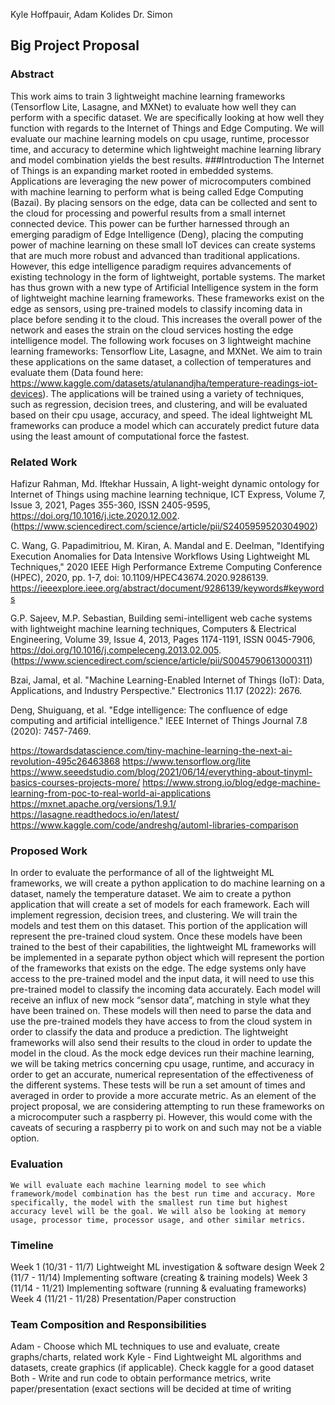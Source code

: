 Kyle Hoffpauir, Adam Kolides
Dr. Simon

## Big Project Proposal

### Abstract
This work aims to train 3 lightweight machine learning frameworks (Tensorflow Lite, Lasagne, and MXNet) to evaluate how well they can perform with a specific dataset. We are specifically looking at how well they function with regards to the Internet of Things and Edge Computing. We will evaluate our machine learning models on cpu usage, runtime, processor time, and accuracy to determine which lightweight machine learning library and model combination yields the best results.
###Introduction
The Internet of Things is an expanding market rooted in embedded systems. Applications are leveraging the new power of microcomputers combined with machine learning to perform what is being called Edge Computing (Bazai). By placing sensors on the edge, data can be collected and sent to the cloud for processing and powerful results from a small internet connected device. This power can be further harnessed through an emerging paradigm of Edge Intelligence (Deng), placing the computing power of machine learning on these small IoT devices can create systems that are much more robust and advanced than traditional applications. However, this edge intelligence paradigm requires advancements of existing technology in the form of lightweight, portable systems. The market has thus grown with a new type of Artificial Intelligence system in the form of lightweight machine learning frameworks. These frameworks exist on the edge as sensors, using pre-trained models to classify incoming data in place before sending it to the cloud. This increases the overall power of the network and eases the strain on the cloud services hosting the edge intelligence model. The following work focuses on 3 lightweight machine learning frameworks: Tensorflow Lite, Lasagne, and MXNet. We aim to train these applications on the same dataset, a collection of temperatures and evaluate them (Data found here: https://www.kaggle.com/datasets/atulanandjha/temperature-readings-iot-devices). The applications will be trained using a variety of techniques, such as regression, decision trees, and clustering, and will be evaluated based on their cpu usage, accuracy, and speed. The ideal lightweight ML frameworks can produce a model which can accurately predict future data using the least amount of computational force the fastest. 

### Related Work
Hafizur Rahman, Md. Iftekhar Hussain,
A light-weight dynamic ontology for Internet of Things using machine learning technique,
ICT Express,
Volume 7, Issue 3,
2021,
Pages 355-360,
ISSN 2405-9595,
https://doi.org/10.1016/j.icte.2020.12.002.
(https://www.sciencedirect.com/science/article/pii/S2405959520304902)


C. Wang, G. Papadimitriou, M. Kiran, A. Mandal and E. Deelman, "Identifying Execution Anomalies for Data Intensive Workflows Using Lightweight ML Techniques," 2020 IEEE High Performance Extreme Computing Conference (HPEC), 2020, pp. 1-7, doi: 10.1109/HPEC43674.2020.9286139. https://ieeexplore.ieee.org/abstract/document/9286139/keywords#keywords 

G.P. Sajeev, M.P. Sebastian,
Building semi-intelligent web cache systems with lightweight machine learning techniques,
Computers & Electrical Engineering,
Volume 39, Issue 4,
2013,
Pages 1174-1191,
ISSN 0045-7906,
https://doi.org/10.1016/j.compeleceng.2013.02.005.
(https://www.sciencedirect.com/science/article/pii/S0045790613000311)

Bzai, Jamal, et al. "Machine Learning-Enabled Internet of Things (IoT): Data, Applications, and Industry Perspective." Electronics 11.17 (2022): 2676.

Deng, Shuiguang, et al. "Edge intelligence: The confluence of edge computing and artificial intelligence." IEEE Internet of Things Journal 7.8 (2020): 7457-7469.

https://towardsdatascience.com/tiny-machine-learning-the-next-ai-revolution-495c26463868 
https://www.tensorflow.org/lite 
https://www.seeedstudio.com/blog/2021/06/14/everything-about-tinyml-basics-courses-projects-more/ 
https://www.strong.io/blog/edge-machine-learning-from-poc-to-real-world-ai-applications 
https://mxnet.apache.org/versions/1.9.1/ 
https://lasagne.readthedocs.io/en/latest/ 
https://www.kaggle.com/code/andreshg/automl-libraries-comparison 

### Proposed Work
In order to evaluate the performance of all of the lightweight ML frameworks, we will create a python application to do machine learning on a dataset, namely the temperature dataset. We aim to create a python application that will create a set of models for each framework. Each will implement regression, decision trees, and clustering. We will train the models and test them on this dataset. This portion of the application will represent the pre-trained cloud system. 
Once these models have been trained to the best of their capabilities, the lightweight ML frameworks will be implemented in a separate python object which will represent the portion of the frameworks that exists on the edge. The edge systems only have access to the pre-trained model and the input data, it will need to use this pre-trained model to classify the incoming data accurately. Each model will receive an influx of new mock “sensor data”,  matching in style what they have been trained on. These models will then need to parse the data and use the pre-trained models they have access to from the cloud system in order to classify the data and produce a prediction. The lightweight frameworks will also send their results to the cloud in order to update the model in the cloud. 
    As the mock edge devices run their machine learning, we will be taking metrics concerning cpu usage, runtime, and accuracy in order to get an accurate, numerical representation of the effectiveness of the different systems. These tests will be run a set amount of times and averaged in order to provide a more accurate metric.
As an element of the project proposal, we are considering attempting to run these frameworks on a microcomputer such a raspberry pi. However, this would come with the caveats of securing a raspberry pi to work on and such may not be a viable option.

### Evaluation 
    We will evaluate each machine learning model to see which framework/model combination has the best run time and accuracy. More specifically, the model with the smallest run time but highest accuracy level will be the goal. We will also be looking at memory usage, processor time, processor usage, and other similar metrics. 

### Timeline
Week 1     (10/31 - 11/7)         Lightweight ML investigation & software design
Week 2     (11/7 - 11/14)         Implementing software (creating & training models)
Week 3     (11/14  - 11/21)     Implementing software (running & evaluating frameworks)
Week 4     (11/21 - 11/28)        Presentation/Paper construction

### Team Composition and Responsibilities
Adam - Choose which ML techniques to use and evaluate, create graphs/charts, related work
Kyle - Find Lightweight ML algorithms and datasets, create graphics (if applicable). Check kaggle for a good dataset
Both - Write and run code to obtain performance metrics, write paper/presentation (exact sections will be decided at time of writing

